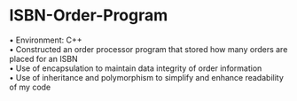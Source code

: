 # ISBN-Order-Program
•	Environment: C++</br>
•	Constructed an order processor program that stored how many orders are placed for an ISBN</br>
•	Use of encapsulation to maintain data integrity of order information</br> 
•	Use of inheritance and polymorphism to simplify and enhance readability of my code</br>

